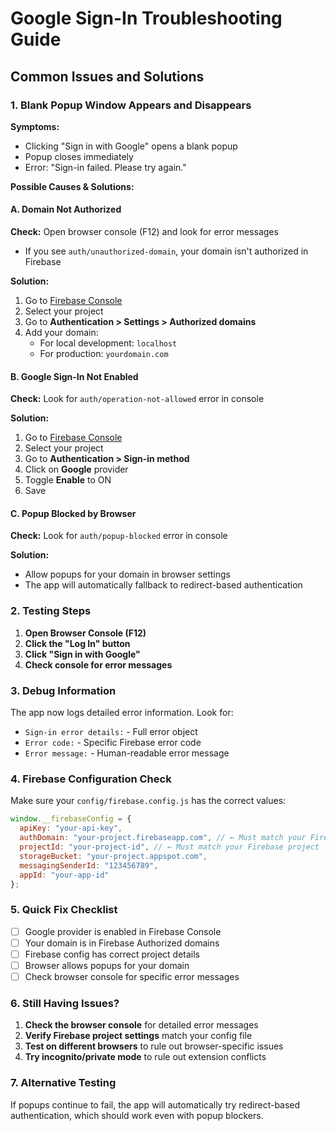 # Google Sign-In Troubleshooting Guide

## Common Issues and Solutions

### 1. Blank Popup Window Appears and Disappears

**Symptoms:**
- Clicking "Sign in with Google" opens a blank popup
- Popup closes immediately
- Error: "Sign-in failed. Please try again."

**Possible Causes & Solutions:**

#### A. Domain Not Authorized
**Check:** Open browser console (F12) and look for error messages
- If you see `auth/unauthorized-domain`, your domain isn't authorized in Firebase

**Solution:**
1. Go to [Firebase Console](https://console.firebase.google.com/)
2. Select your project
3. Go to **Authentication > Settings > Authorized domains**
4. Add your domain:
   - For local development: `localhost`
   - For production: `yourdomain.com`

#### B. Google Sign-In Not Enabled
**Check:** Look for `auth/operation-not-allowed` error in console

**Solution:**
1. Go to [Firebase Console](https://console.firebase.google.com/)
2. Select your project
3. Go to **Authentication > Sign-in method**
4. Click on **Google** provider
5. Toggle **Enable** to ON
6. Save

#### C. Popup Blocked by Browser
**Check:** Look for `auth/popup-blocked` error in console

**Solution:**
- Allow popups for your domain in browser settings
- The app will automatically fallback to redirect-based authentication

### 2. Testing Steps

1. **Open Browser Console (F12)**
2. **Click the "Log In" button**
3. **Click "Sign in with Google"**
4. **Check console for error messages**

### 3. Debug Information

The app now logs detailed error information. Look for:
- `Sign-in error details:` - Full error object
- `Error code:` - Specific Firebase error code
- `Error message:` - Human-readable error message

### 4. Firebase Configuration Check

Make sure your `config/firebase.config.js` has the correct values:

```javascript
window.__firebaseConfig = {
  apiKey: "your-api-key",
  authDomain: "your-project.firebaseapp.com", // ← Must match your Firebase project
  projectId: "your-project-id", // ← Must match your Firebase project
  storageBucket: "your-project.appspot.com",
  messagingSenderId: "123456789",
  appId: "your-app-id"
};
```

### 5. Quick Fix Checklist

- [ ] Google provider is enabled in Firebase Console
- [ ] Your domain is in Firebase Authorized domains
- [ ] Firebase config has correct project details
- [ ] Browser allows popups for your domain
- [ ] Check browser console for specific error messages

### 6. Still Having Issues?

1. **Check the browser console** for detailed error messages
2. **Verify Firebase project settings** match your config file
3. **Test on different browsers** to rule out browser-specific issues
4. **Try incognito/private mode** to rule out extension conflicts

### 7. Alternative Testing

If popups continue to fail, the app will automatically try redirect-based authentication, which should work even with popup blockers.

